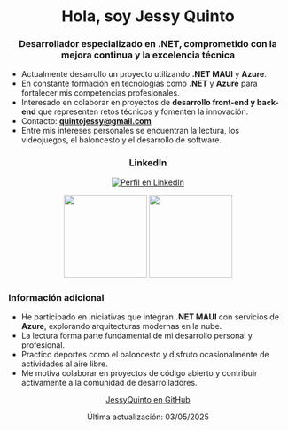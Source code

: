 <!DOCTYPE html>
<html lang="es">
<head>
  <meta charset="UTF-8">
  <meta name="viewport" content="width=device-width, initial-scale=1.0">
  <title>Jessy Quinto - Desarrollador .NET</title>
</head>
<body>
  <h1 align="center">Hola, soy Jessy Quinto</h1>
  <h3 align="center">Desarrollador especializado en .NET, comprometido con la mejora continua y la excelencia técnica</h3>

  <ul>
    <li>Actualmente desarrollo un proyecto utilizando <strong>.NET MAUI</strong> y <strong>Azure</strong>.</li>
    <li>En constante formación en tecnologías como <strong>.NET</strong> y <strong>Azure</strong> para fortalecer mis competencias profesionales.</li>
    <li>Interesado en colaborar en proyectos de <strong>desarrollo front-end y back-end</strong> que representen retos técnicos y fomenten la innovación.</li>
    <li>Contacto: <strong><a href="mailto:quintojessy@gmail.com">quintojessy@gmail.com</a></strong></li>
    <li>Entre mis intereses personales se encuentran la lectura, los videojuegos, el baloncesto y el desarrollo de software.</li>
  </ul>

  <h3 align="center">LinkedIn</h3>
  <p align="center">
    <a href="https://www.linkedin.com/in/jessy-quinto-torres-656b36196/" target="_blank">
      <img src="https://img.shields.io/badge/LinkedIn-0077B5?style=for-the-badge&logo=linkedin&logoColor=white" alt="Perfil en LinkedIn"/>
    </a>
  </p>

  <p align="center">
    <img height="150" src="https://github-readme-stats.vercel.app/api?username=JessyQuinto&theme=react&show_icons=true&include_all_commits=true&border_radius=10&bg_color=0D1117&title_color=58A6FF&icon_color=58A6FF&text_color=C9D1D9&border_color=30363D" />
    <img height="150" src="https://github-readme-stats.vercel.app/api/top-langs/?username=JessyQuinto&theme=react&layout=compact&border_radius=10&bg_color=0D1117&title_color=58A6FF&text_color=C9D1D9&border_color=30363D" />
  </p>

  <h3>Información adicional</h3>
  <ul>
    <li>He participado en iniciativas que integran <strong>.NET MAUI</strong> con servicios de <strong>Azure</strong>, explorando arquitecturas modernas en la nube.</li>
    <li>La lectura forma parte fundamental de mi desarrollo personal y profesional.</li>
    <li>Practico deportes como el baloncesto y disfruto ocasionalmente de actividades al aire libre.</li>
    <li>Me motiva colaborar en proyectos de código abierto y contribuir activamente a la comunidad de desarrolladores.</li>
  </ul>

  <p align="center">
    <a href="https://github.com/JessyQuinto">JessyQuinto en GitHub</a>
  </p>
  <p align="center">Última actualización: 03/05/2025</p>
</body>
</html>
